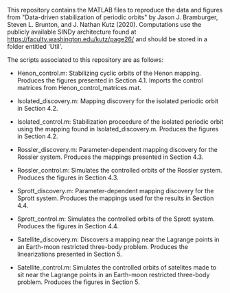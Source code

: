 This repository contains the MATLAB files to reproduce the data and figures from "Data-driven stabilization of periodic orbits" by Jason J. Bramburger, Steven L. Brunton, and J. Nathan Kutz (2020). Computations use the publicly available SINDy architecture found at https://faculty.washington.edu/kutz/page26/ and should be stored in a folder entitled 'Util'. 

The scripts associated to this repository are as follows:

- Henon_control.m: Stabilizing cyclic orbits of the Henon mapping. Produces the figures presented in Section 4.1. Imports the control matrices from Henon_control_matrices.mat.

- Isolated_discovery.m: Mapping discovery for the isolated periodic orbit in Section 4.2.

- Isolated_control.m: Stabilization proceedure of the isolated periodic orbit using the mapping found in Isolated_discovery.m. Produces the figures in Section 4.2.

- Rossler_discovery.m: Parameter-dependent mapping discovery for the Rossler system. Produces the mappings presented in Section 4.3.

- Rossler_control.m: Simulates the controlled orbits of the Rossler system. Produces the figures in Section 4.3.

- Sprott_discovery.m: Parameter-dependent mapping discovery for the Sprott system. Produces the mappings used for the results in Section 4.4.

- Sprott_control.m: Simulates the controlled orbits of the Sprott system. Produces the figures in Section 4.4.

- Satellite_discovery.m: Discovers a mapping near the Lagrange points in an Earth-moon restricted three-body problem. Produces the linearizations presented in Section 5.

- Satellite_control.m: Simulates the controlled orbits of satelites made to sit near the Lagrange points in an Earth-moon restricted three-body problem. Produces the figures in Section 5.
